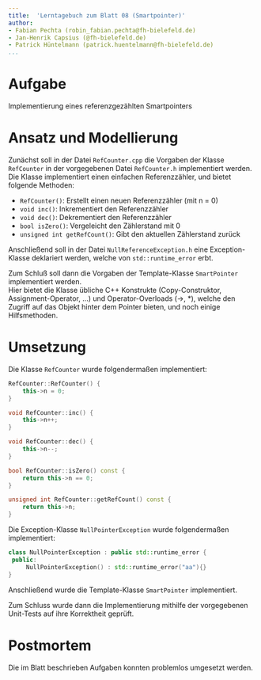 ```yaml
---
title:  'Lerntagebuch zum Blatt 08 (Smartpointer)'
author:
- Fabian Pechta (robin_fabian.pechta@fh-bielefeld.de)
- Jan-Henrik Capsius (@fh-bielefeld.de)
- Patrick Hüntelmann (patrick.huentelmann@fh-bielefeld.de)
...
```


<!--
Führen Sie zu jedem Aufgabenblatt und zum Projekt (Stationen 3-9) ein
Lerntagebuch in Ihrem Team. Kopieren Sie dazu diese Vorlage und füllen
Sie den Kopf entsprechend aus.

Im Lerntagebuch sollen Sie Ihr Vorgehen bei der Bearbeitung des jeweiligen
Aufgabenblattes vom ersten Schritt bis zur Abgabe der Lösung dokumentieren,
d.h. wie sind Sie die gestellte Aufgabe angegangen (und warum), was war
Ihr Plan und auf welche Probleme sind Sie bei der Umsetzung gestoßen und
wie haben Sie diese Probleme gelöst. Beachten Sie die vorgegebene Struktur.
Für jede Abgabe sollte ungefähr eine DIN-A4-Seite Text erstellt werden,
d.h. ca. 400 Wörter umfassen. Wer das Lerntagebuch nur ungenügend führt
oder es gar nicht mit abgibt, bekommt für die betreffende Abgabe 0 Punkte.

Checken Sie das Lerntagebuch mit in Ihr Projekt/Git-Repo ein.

Schreiben Sie den Text mit [Markdown](https://pandoc.org/MANUAL.html#pandocs-markdown).

Geben Sie das Lerntagebuch stets mit ab. Achtung: Wenn Sie Abbildungen
einbetten (etwa UML-Diagramme), denken Sie daran, diese auch abzugeben!

Beachten Sie auch die Hinweise im [Orga "Bewertung der Aufgaben"](pm_orga.html#punkte)
sowie [Praktikumsblatt "Lerntagebuch"](pm_praktikum.html#lerntagebuch).
-->


# Aufgabe

<!--
Bitte hier die zu lösende Aufgabe kurz in eigenen Worten beschreiben.
-->

Implementierung eines referenzgezählten Smartpointers

# Ansatz und Modellierung

<!--
Bitte hier den Lösungsansatz kurz beschreiben:
-   Wie sollte die Aufgabe gelöst werden?
-   Welche Techniken wollten Sie einsetzen?
-   Wie sah Ihre Modellierung aus (UML-Diagramm)?
-   Worauf müssen Sie konkret achten?
-->

Zunächst soll in der Datei `RefCounter.cpp` die Vorgaben der Klasse `RefCounter` in der vorgegebenen Datei `RefCounter.h` implementiert werden.  
Die Klasse implementiert einen einfachen Referenzzähler, und bietet folgende Methoden:  
 * `RefCounter()`: Erstellt einen neuen Referenzzähler (mit n = 0)
 * `void inc()`: Inkrementiert den Referenzzähler
 * `void dec()`: Dekrementiert den Referenzzähler
 * `bool isZero()`: Vergeleicht den Zählerstand mit 0
 * `unsigned int getRefCount()`: Gibt den aktuellen Zählerstand zurück
 
Anschließend soll in der Datei `NullReferenceException.h` eine Exception-Klasse deklariert werden, welche von `std::runtime_error` erbt.  

Zum Schluß soll dann die Vorgaben der Template-Klasse `SmartPointer` implementiert werden.  
Hier bietet die Klasse übliche C++ Konstrukte (Copy-Construktor, Assignment-Operator, ...) und Operator-Overloads (->, *), welche den Zugriff auf das Objekt hinter dem Pointer bieten, und noch einige Hilfsmethoden.

# Umsetzung

<!--
Bitte hier die Umsetzung der Lösung kurz beschreiben:
-   Was haben Sie gemacht,
-   an welchem Datum haben sie es gemacht,
-   wie lange hat es gedauert,
-   was war das Ergebnis?
-->

Die Klasse `RefCounter` wurde folgendermaßen implementiert:
```cpp
RefCounter::RefCounter() {
    this->n = 0;
}

void RefCounter::inc() {
    this->n++;
}

void RefCounter::dec() {
    this->n--;
}

bool RefCounter::isZero() const {
    return this->n == 0;
}

unsigned int RefCounter::getRefCount() const {
    return this->n;
}
```

Die Exception-Klasse `NullPointerException` wurde folgendermaßen implementiert:
```cpp
class NullPointerException : public std::runtime_error {
 public:
     NullPointerException() : std::runtime_error("aa"){}
}
```

Anschließend wurde die Template-Klasse `SmartPointer` implementiert.

Zum Schluss wurde dann die Implementierung mithilfe der vorgegebenen Unit-Tests auf ihre Korrektheit geprüft.


# Postmortem

<!--
Bitte blicken Sie auf die Aufgabe, Ihren Lösungsansatz und die Umsetzung
kritisch zurück:
-   Was hat funktioniert, was nicht? Würden Sie noch einmal so vorgehen?
-   Welche Probleme sind bei der Umsetzung Ihres Lösungsansatzes aufgetreten?
-   Wie haben Sie die Probleme letztlich gelöst?
-->

Die im Blatt beschrieben Aufgaben konnten problemlos umgesetzt werden.
